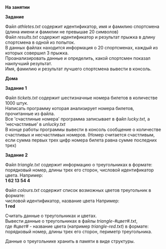 __На занятии__<br>

__Задание__<br>

Файл *athletes.txt* содержит идентификатор, имя и фамилию спортсмена (длина имени и фамилии не превышае 20 символов)<br>
Файл *results.txt* содержит идентификатор и результат прыжка в длину спортсмена в одной из попыток.<br>
В данных файлах находится информация о 20 спортсменах, каждый из которых совершил 3 прыжка.<br>
Проанализировать данные и определить, какой спортсмен показал наилучший результат.<br>
Имя, фамилию и результат лучшего спортсмена вывести в консоль.

__Дома__<br>

__Задание 1__<br>

Файл *tickets.txt* содержит шестизначные номера билетов в количестве 1000 штук.<br>
Написать программу которая анализирует номера билетов, прочитанные из файла.<br>
Все 'счастлиные номера' программа записывает в файл *lucky.txt*, а 'несчастливые' в *unlucky.txt*<br>
В конце работы программы вывести в консоль сообщение о количестве счастливых и несчастливых номеров.
(Номер считается счастливым, если сумма первых трех цифр номера билета равна сумме последних трех)

__Задание 2__<br>

Файл *triangle.txt* содержит информацию о треугольниках в формате:<br>
порядковый номер, длины трех его сторон, числовой идентификатор цвета.
Например:<br>
__1 62 13 54 4__<br>

Файл *colours.txt* содержит список возможных цветов треугольник в формате:<br>
числовой идентификатор, название цвета
Например:<br>
__1 red__<br>

Считать данные о треугольниках и цветах.<br>
Вывести данные о треугольниках в файлы *triangle-#цвет#.txt*,<br>
где *#цвет#* - название цвета (например *triangle-red.txt*) в формате:<br>
порядковый номер, длины трех его сторон, периметр треугольника.<br>

Данные о треугольнике хранить в памяти в виде структуры.<br>
